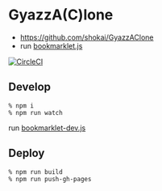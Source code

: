 # GyazzA(C)lone

- https://github.com/shokai/GyazzAClone
- run [bookmarklet.js](https://shokai.github.io/GyazzAClone/bookmarklet.js)

[![CircleCI](https://circleci.com/gh/shokai/GyazzAClone.svg?style=svg)](https://circleci.com/gh/shokai/GyazzAClone)


## Develop

    % npm i
    % npm run watch

run [bookmarklet-dev.js](https://shokai.github.io/GyazzAClone/bookmarklet-dev.js)

## Deploy

    % npm run build
    % npm run push-gh-pages
